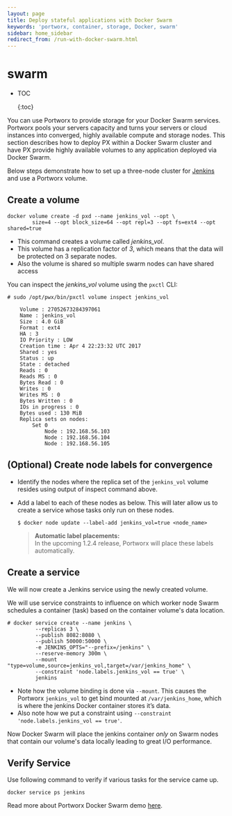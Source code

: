 ```yaml
---
layout: page
title: Deploy stateful applications with Docker Swarm
keywords: 'portworx, container, storage, Docker, swarm'
sidebar: home_sidebar
redirect_from: /run-with-docker-swarm.html
---
```


# swarm

* TOC

  {:toc}

You can use Portworx to provide storage for your Docker Swarm services. Portworx pools your servers capacity and turns your servers or cloud instances into converged, highly available compute and storage nodes. This section describes how to deploy PX within a Docker Swarm cluster and have PX provide highly available volumes to any application deployed via Docker Swarm.

Below steps demonstrate how to set up a three-node cluster for [Jenkins](https://jenkins.io/) and use a Portworx volume.

## Create a volume

```text
docker volume create -d pxd --name jenkins_vol --opt \
        size=4 --opt block_size=64 --opt repl=3 --opt fs=ext4 --opt shared=true
```

* This command creates a volume called _jenkins\_vol_.
* This volume has a replication factor of _3_, which means that the data will be protected on 3 separate nodes.
* Also the volume is shared so multiple swarm nodes can have shared access

You can inspect the _jenkins\_vol_ volume using the `pxctl` CLI:

```text
# sudo /opt/pwx/bin/pxctl volume inspect jenkins_vol

    Volume : 27052673284397061
    Name : jenkins_vol
    Size : 4.0 GiB
    Format : ext4
    HA : 3
    IO Priority : LOW
    Creation time : Apr 4 22:23:32 UTC 2017
    Shared : yes
    Status : up
    State : detached
    Reads : 0
    Reads MS : 0
    Bytes Read : 0
    Writes : 0
    Writes MS : 0
    Bytes Written : 0
    IOs in progress : 0
    Bytes used : 130 MiB
    Replica sets on nodes:
        Set 0
            Node : 192.168.56.103
            Node : 192.168.56.104
            Node : 192.168.56.105
```

## \(Optional\) Create node labels for convergence

* Identify the nodes where the replica set of the `jenkins_vol` volume resides using output of inspect command above.
* Add a label to each of these nodes as below. This will later allow us to create a service whose tasks only run on these nodes.

  ```text
  $ docker node update --label-add jenkins_vol=true <node_name>
  ```

  > **Automatic label placements:**  
  >  In the upcoming 1.2.4 release, Portworx will place these labels automatically.

## Create a service

We will now create a Jenkins service using the newly created volume.

We will use service constraints to influence on which worker node Swarm schedules a container \(task\) based on the container volume's data location.

```text
# docker service create --name jenkins \
         --replicas 3 \
         --publish 8082:8080 \
         --publish 50000:50000 \
         -e JENKINS_OPTS="--prefix=/jenkins" \
         --reserve-memory 300m \
         --mount "type=volume,source=jenkins_vol,target=/var/jenkins_home" \
         --constraint 'node.labels.jenkins_vol == true' \
         jenkins
```

* Note how the volume binding is done via `--mount`. This causes the Portworx `jenkins_vol` to get bind mounted at `/var/jenkins_home`, which is where the jenkins Docker container stores it’s data.
* Also note how we put a constraint using `--constraint 'node.labels.jenkins_vol == true'`.

Now Docker Swarm will place the jenkins container _only_ on Swarm nodes that contain our volume's data locally leading to great I/O performance.

## Verify Service

Use following command to verify if various tasks for the service came up.

```text
docker service ps jenkins
```

Read more about Portworx Docker Swarm demo [here](https://portworx.com/highly-resilient-jenkins-using-docker-swarm/).

